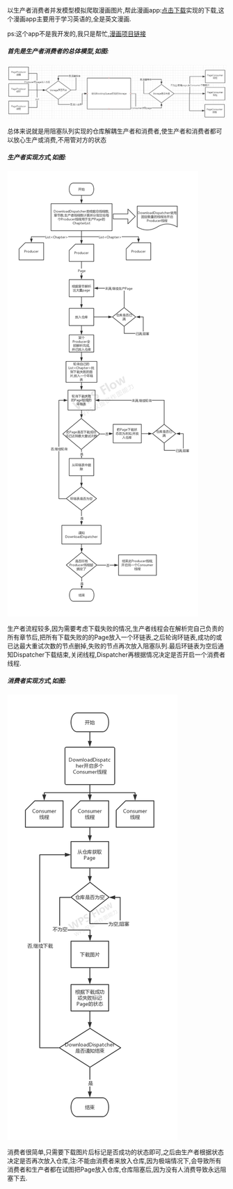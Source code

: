 以生产者消费者并发模型模拟爬取漫画图片,帮此漫画app:[点击下载](https://github.com/warriorWorld/MangaReader/raw/master/app/release/app-release.apk "Android apk 安装包")实现的下载,这个漫画app主要用于学习英语的,全是英文漫画.

ps:这个app不是我开发的,我只是帮忙,[漫画项目链接](https://github.com/warriorWorld/MangaReader "漫画项目链接")

##### 首先是生产者消费者的总体模型,如图:
![github](https://github.com/oneAcorn/DownloadSimulator/blob/master/img/producer-consumer.png)

总体来说就是用阻塞队列实现的仓库解耦生产者和消费者,使生产者和消费者都可以放心生产或消费,不用管对方的状态

##### 生产者实现方式,如图:
![github](https://github.com/oneAcorn/DownloadSimulator/blob/master/img/producer.jpg)

生产者流程较多,因为需要考虑下载失败的情况,生产者线程会在解析完自己负责的所有章节后,把所有下载失败的的Page放入一个环链表,之后轮询环链表,成功的或已达最大重试次数的节点删掉,失败的节点再次放入阻塞队列.最后环链表为空后通知Dispatcher下载结束,关闭线程,Dispatcher再根据情况决定是否开启一个消费者线程.

##### 消费者实现方式,如图:
![github](https://github.com/oneAcorn/DownloadSimulator/blob/master/img/consumer.jpg)

消费者很简单,只需要下载图片后标记是否成功的状态即可,之后由生产者根据状态决定是否再次放入仓库,注:不能由消费者来放入仓库,因为极端情况下,会导致所有消费者和生产者都在试图把Page放入仓库,仓库阻塞后,因为没有人消费导致永远阻塞下去.
